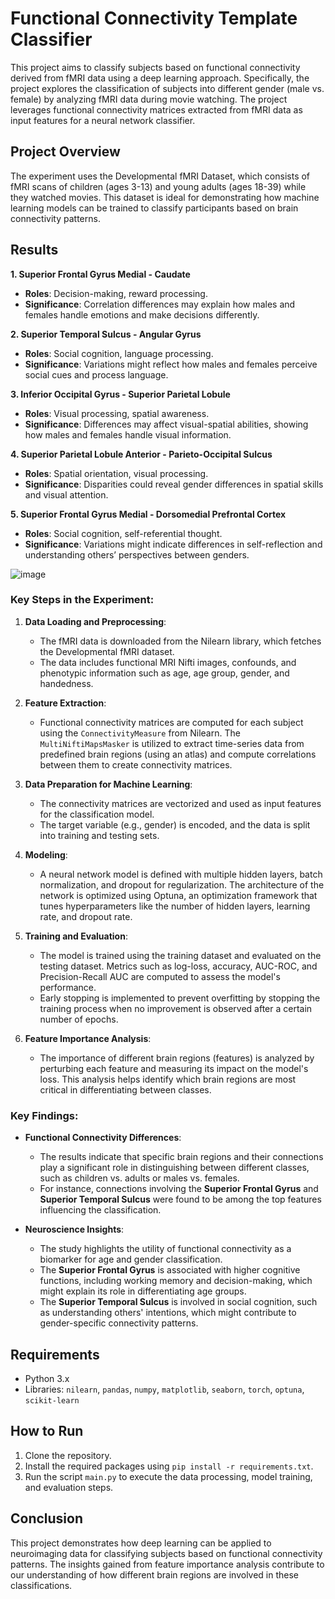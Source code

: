 # Functional Connectivity Template Classifier

This project aims to classify subjects based on functional connectivity derived from fMRI data using a deep learning approach. Specifically, the project explores the classification of subjects into different gender (male vs. female) by analyzing fMRI data during movie watching. The project leverages functional connectivity matrices extracted from fMRI data as input features for a neural network classifier.

## Project Overview

The experiment uses the Developmental fMRI Dataset, which consists of fMRI scans of children (ages 3-13) and young adults (ages 18-39) while they watched movies. This dataset is ideal for demonstrating how machine learning models can be trained to classify participants based on brain connectivity patterns.

## Results

**1. Superior Frontal Gyrus Medial - Caudate**
   - **Roles**: Decision-making, reward processing.
   - **Significance**: Correlation differences may explain how males and females handle emotions and make decisions differently.

**2. Superior Temporal Sulcus - Angular Gyrus**
   - **Roles**: Social cognition, language processing.
   - **Significance**: Variations might reflect how males and females perceive social cues and process language.

**3. Inferior Occipital Gyrus - Superior Parietal Lobule**
   - **Roles**: Visual processing, spatial awareness.
   - **Significance**: Differences may affect visual-spatial abilities, showing how males and females handle visual information.

**4. Superior Parietal Lobule Anterior - Parieto-Occipital Sulcus**
   - **Roles**: Spatial orientation, visual processing.
   - **Significance**: Disparities could reveal gender differences in spatial skills and visual attention.

**5. Superior Frontal Gyrus Medial - Dorsomedial Prefrontal Cortex**
   - **Roles**: Social cognition, self-referential thought.
   - **Significance**: Variations might indicate differences in self-reflection and understanding others’ perspectives between genders.

![image](https://github.com/user-attachments/assets/63b349a3-07d3-479d-b3e2-2ed2e542225a)

### Key Steps in the Experiment:

1. **Data Loading and Preprocessing**:
   - The fMRI data is downloaded from the Nilearn library, which fetches the Developmental fMRI dataset.
   - The data includes functional MRI Nifti images, confounds, and phenotypic information such as age, age group, gender, and handedness.

2. **Feature Extraction**:
   - Functional connectivity matrices are computed for each subject using the `ConnectivityMeasure` from Nilearn. The `MultiNiftiMapsMasker` is utilized to extract time-series data from predefined brain regions (using an atlas) and compute correlations between them to create connectivity matrices.

3. **Data Preparation for Machine Learning**:
   - The connectivity matrices are vectorized and used as input features for the classification model.
   - The target variable (e.g., gender) is encoded, and the data is split into training and testing sets.

4. **Modeling**:
   - A neural network model is defined with multiple hidden layers, batch normalization, and dropout for regularization. The architecture of the network is optimized using Optuna, an optimization framework that tunes hyperparameters like the number of hidden layers, learning rate, and dropout rate.

5. **Training and Evaluation**:
   - The model is trained using the training dataset and evaluated on the testing dataset. Metrics such as log-loss, accuracy, AUC-ROC, and Precision-Recall AUC are computed to assess the model's performance.
   - Early stopping is implemented to prevent overfitting by stopping the training process when no improvement is observed after a certain number of epochs.

6. **Feature Importance Analysis**:
   - The importance of different brain regions (features) is analyzed by perturbing each feature and measuring its impact on the model's loss. This analysis helps identify which brain regions are most critical in differentiating between classes.

### Key Findings:

- **Functional Connectivity Differences**: 
  - The results indicate that specific brain regions and their connections play a significant role in distinguishing between different classes, such as children vs. adults or males vs. females. 
  - For instance, connections involving the **Superior Frontal Gyrus** and **Superior Temporal Sulcus** were found to be among the top features influencing the classification.

- **Neuroscience Insights**:
  - The study highlights the utility of functional connectivity as a biomarker for age and gender classification. 
  - The **Superior Frontal Gyrus** is associated with higher cognitive functions, including working memory and decision-making, which might explain its role in differentiating age groups.
  - The **Superior Temporal Sulcus** is involved in social cognition, such as understanding others' intentions, which might contribute to gender-specific connectivity patterns.

## Requirements

- Python 3.x
- Libraries: `nilearn`, `pandas`, `numpy`, `matplotlib`, `seaborn`, `torch`, `optuna`, `scikit-learn`

## How to Run

1. Clone the repository.
2. Install the required packages using `pip install -r requirements.txt`.
3. Run the script `main.py` to execute the data processing, model training, and evaluation steps.

## Conclusion

This project demonstrates how deep learning can be applied to neuroimaging data for classifying subjects based on functional connectivity patterns. The insights gained from feature importance analysis contribute to our understanding of how different brain regions are involved in these classifications.
